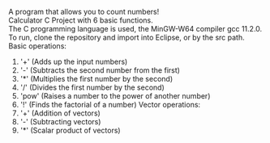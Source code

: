 A program that allows you to count numbers!\
Calculator C Project with 6 basic functions.\
The C programming language is used, the MinGW-W64 compiler gcc 11.2.0.\
To run, clone the repository and import into Eclipse, or by the src path.\
Basic operations:
1. '+'    (Adds up the input numbers)
2. '-'    (Subtracts the second number from the first)
3. '*'    (Multiplies the first number by the second)
4. '/'    (Divides the first number by the second)
5. 'pow'  (Raises a number to the power of another number)
6. '!'    (Finds the factorial of a number)
Vector operations:
1. '+'    (Addition of vectors)
2. '-'    (Subtracting vectors)
3. '*'    (Scalar product of vectors)